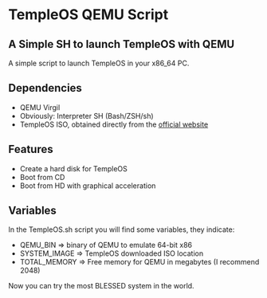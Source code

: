 # TempleOS QEMU Script
## A Simple SH to launch TempleOS with QEMU
A simple script to launch TempleOS in your x86_64 PC.

## Dependencies
 - QEMU Virgil
 - Obviously: Interpreter SH (Bash/ZSH/sh)
 - TempleOS ISO, obtained directly from the [official website](https://templeos.org/)

## Features
- Create a hard disk for TempleOS
- Boot from CD
- Boot from HD with graphical acceleration

## Variables
In the TempleOS.sh script you will find some variables, they indicate:
- QEMU_BIN => binary of QEMU to emulate 64-bit x86
- SYSTEM_IMAGE => TempleOS downloaded ISO location
- TOTAL_MEMORY => Free memory for QEMU in megabytes (I recommend 2048)

Now you can try the most BLESSED system in the world.
